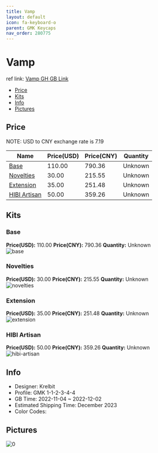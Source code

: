 ```yaml
---
title: Vamp 
layout: default
icon: fa-keyboard-o
parent: GMK Keycaps
nav_order: 280775
---
```


# Vamp 

ref link: [Vamp GH GB Link](https://geekhack.org/index.php?topic=118753.0)

* [Price](#price)
* [Kits](#kits)
* [Info](#info)
* [Pictures](#pictures)

## Price

NOTE: USD to CNY exchange rate is 7.19

| Name          | Price(USD)   |  Price(CNY) | Quantity |
| ------------- | ------------ |  ---------- | -------- |
|[Base](#base)|110.00|790.36|Unknown|
|[Novelties](#novelties)|30.00|215.55|Unknown|
|[Extension](#extension)|35.00|251.48|Unknown|
|[HIBI Artisan](#hibi-artisan)|50.00|359.26|Unknown|


## Kits
### Base  
**Price(USD):** 110.00	**Price(CNY):** 790.36	**Quantity:** Unknown  
<img src="{{ 'assets/images/gmk-keycaps/Vamp/kits_pics/base.png' | relative_url }}" alt="base" class="image featured">

### Novelties  
**Price(USD):** 30.00	**Price(CNY):** 215.55	**Quantity:** Unknown  
<img src="{{ 'assets/images/gmk-keycaps/Vamp/kits_pics/novelties.jpg' | relative_url }}" alt="novelties" class="image featured">

### Extension  
**Price(USD):** 35.00	**Price(CNY):** 251.48	**Quantity:** Unknown  
<img src="{{ 'assets/images/gmk-keycaps/Vamp/kits_pics/extension.png' | relative_url }}" alt="extension" class="image featured">

### HIBI Artisan  
**Price(USD):** 50.00	**Price(CNY):** 359.26	**Quantity:** Unknown  
<img src="{{ 'assets/images/gmk-keycaps/Vamp/kits_pics/hibi-artisan.png' | relative_url }}" alt="hibi-artisan" class="image featured">

## Info
* Designer: Krelbit  
* Profile: GMK 1-1-2-3-4-4  
* GB Time: 2022-11-04 ~ 2022-12-02  
* Estimated Shipping Time: December 2023  
* Color Codes:  


## Pictures  
<img src="{{ 'assets/images/gmk-keycaps/Vamp/rendering_pics/0.png' | relative_url }}" alt="0" class="image featured">
